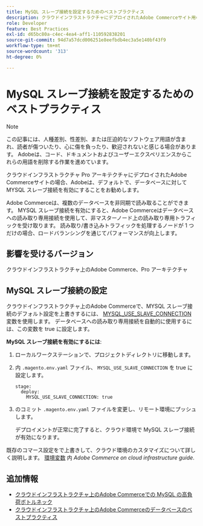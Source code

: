 ```yaml
---
title: MySQL スレーブ接続を設定するためのベストプラクティス
description: クラウドインフラストラクチャにデプロイされたAdobe Commerceサイト用の MySQL スレーブ接続を設定する方法を説明します。
role: Developer
feature: Best Practices
exl-id: d65bc80a-c4ec-4ea4-aff1-110592838201
source-git-commit: 94d7a57dcd006251e8eefbdb4ec3a5e140bf43f9
workflow-type: tm+mt
source-wordcount: '313'
ht-degree: 0%

---
```


# MySQL スレーブ接続を設定するためのベストプラクティス

>[!NOTE]
>
>この記事には、人種差別、性差別、または圧迫的なソフトウェア用語が含まれ、読者が傷ついたり、心に傷を負ったり、歓迎されないと感じる場合があります。 Adobeは、コード、ドキュメントおよびユーザーエクスペリエンスからこれらの用語を削除する作業を進めています。

クラウドインフラストラクチャ Pro アーキテクチャにデプロイされたAdobe Commerceサイトの場合、Adobeは、デフォルトで、データベースに対して MYSQL スレーブ接続を有効にすることをお勧めします。

Adobe Commerceは、複数のデータベースを非同期で読み取ることができます。 MYSQL スレーブ接続を有効にすると、Adobe Commerceはデータベースへの読み取り専用接続を使用して、非マスターノード上の読み取り専用トラフィックを受け取ります。 読み取り/書き込みトラフィックを処理するノードが 1 つだけの場合、ロードバランシングを通じてパフォーマンスが向上します。

## 影響を受けるバージョン

クラウドインフラストラクチャ上のAdobe Commerce、Pro アーキテクチャ

## MySQL スレーブ接続の設定

クラウドインフラストラクチャ上のAdobe Commerceで、MYSQL スレーブ接続のデフォルト設定を上書きするには、 [MYSQL_USE_SLAVE_CONNECTION](https://experienceleague.adobe.com/docs/commerce-cloud-service/user-guide/configure/env/stage/variables-deploy.html#mysql_use_slave_connection) 変数を使用します。 データベースへの読み取り専用接続を自動的に使用するには、この変数を true に設定します。

**MySQL スレーブ接続を有効にするには**:

1. ローカルワークステーションで、プロジェクトディレクトリに移動します。

1. 内 `.magento.env.yaml` ファイル、 `MYSQL_USE_SLAVE_CONNECTION` を true に設定します。

   ```
   stage:
     deploy:
       MYSQL_USE_SLAVE_CONNECTION: true
   ```

1. のコミット `.magento.env.yaml` ファイルを変更し、リモート環境にプッシュします。

   デプロイメントが正常に完了すると、クラウド環境で MySQL スレーブ接続が有効になります。

既存のコマース設定をで上書きして、クラウド環境のカスタマイズについて詳しく説明します。 [環境変数](https://experienceleague.adobe.com/docs/commerce-cloud-service/user-guide/configure/env/configure-env-yaml.html#environment-variables) 内 _Adobe Commerce on cloud infrastructure guide_.

## 追加情報

- [クラウドインフラストラクチャ上のAdobe Commerceでの MySQL の高負荷ボトルネック](https://experienceleague.adobe.com/docs/commerce-knowledge-base/kb/troubleshooting/database/mysql-high-load-bottleneck-in-magento-commerce-cloud.html?lang=en)
- [クラウドインフラストラクチャ上のAdobe Commerceのデータベースのベストプラクティス](database-on-cloud.md)

